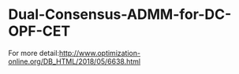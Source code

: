 # Dual-Consensus-ADMM-for-DC-OPF-CET
For more detail:http://www.optimization-online.org/DB_HTML/2018/05/6638.html
